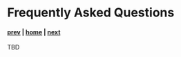 # Frequently Asked Questions

#### [prev](./training.md) | [home](./readme.md)  | [next](./resources.md)

TBD